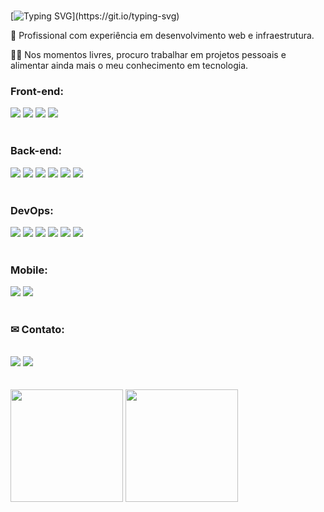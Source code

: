 <br>

[![Typing SVG](https://readme-typing-svg.demolab.com?font=Fira+Code&size=23&pause=1000&width=480&lines=Desenvolvedor+Web+Full+Stack;T%C3%A9cnico+em+eletr%C3%B4nica+e+rob%C3%B3tica;Sempre+aprendendo+coisas+novas!)](https://git.io/typing-svg)

  <p>🚀 Profissional com experiência em desenvolvimento web e infraestrutura.</p>
  <p>👨‍💻 Nos momentos livres, procuro trabalhar em projetos pessoais e alimentar ainda mais o meu conhecimento em tecnologia.</p> 

  <div>
    <h3>Front-end:</h3>
    <img src="https://img.shields.io/badge/React-20232A?style=for-the-badge&logo=react&logoColor=61DAFB" target="_blank">
    <img src="https://img.shields.io/badge/next%20js-000000?style=for-the-badge&logo=nextdotjs&logoColor=white" target="_blank">
    <img src="https://img.shields.io/badge/Tailwind_CSS-38B2AC?style=for-the-badge&logo=tailwind-css&logoColor=white" target="_blank">
    <img src="https://img.shields.io/badge/styled--components-DB7093?style=for-the-badge&logo=styled-components&logoColor=white" target="_blank">
  </div> <br>

  <div>
    <h3>Back-end:</h3>
    <img src="https://img.shields.io/badge/Node%20js-339933?style=for-the-badge&logo=nodedotjs&logoColor=white" target="_blank">
    <img src="https://img.shields.io/badge/TypeScript-007ACC?style=for-the-badge&logo=typescript&logoColor=white" target="_blank">
    <img src="https://img.shields.io/badge/JavaScript-323330?style=for-the-badge&logo=javascript&logoColor=F7DF1E" target="_blank">
    <img src="https://img.shields.io/badge/MySQL-005C84?style=for-the-badge&logo=mysql&logoColor=white" target="_blank">
    <img src="https://img.shields.io/badge/PostgreSQL-316192?style=for-the-badge&logo=postgresql&logoColor=white" target="_blank">
    <img src="https://img.shields.io/badge/Prisma-3982CE?style=for-the-badge&logo=Prisma&logoColor=white" target="_blank">
  </div> <br>

   <div>
    <h3>DevOps:</h3>
    <img src="https://img.shields.io/badge/GIT-E44C30?style=for-the-badge&logo=git&logoColor=white" target="_blank">
    <img src="https://img.shields.io/badge/GitHub-100000?style=for-the-badge&logo=github&logoColor=white" target="_blank">
    <img src="https://img.shields.io/badge/Docker-2CA5E0?style=for-the-badge&logo=docker&logoColor=white" target="_blank">
    <img src="https://img.shields.io/badge/Amazon_AWS-FF9900?style=for-the-badge&logo=amazonaws&logoColor=white" target="_blank">
    <img src="https://img.shields.io/badge/New Relic-1CE783?style=for-the-badge&logo=newrelic&logoColor=white" target="_blank">
    <img src="https://img.shields.io/badge/Jira-0052CC?style=for-the-badge&logo=Jira&logoColor=white" target="_blank">
  </div> <br>

  <div>
    <h3>Mobile:</h3>
    <img src="https://img.shields.io/badge/React_Native-20232A?style=for-the-badge&logo=react&logoColor=61DAFB" target="_blank">
    <img src="https://img.shields.io/badge/Expo-1B1F23?style=for-the-badge&logo=expo&logoColor=white" target="_blank">
  </div> <br>
                                                                                                                                            <div align='start'>
  <h3> ✉ Contato:</h3> <br>
  <a href = "mailto:joaoname9@gmail.com"><img src="https://img.shields.io/badge/-Gmail-%23333?style=for-the-badge&logo=gmail&logoColor=white" target="_blank"></a>
  <a href="https://www.linkedin.com/in/joaogabriel-silva" target="_blank"><img src="https://img.shields.io/badge/-LinkedIn-%230077B5?style=for-the-badge&logo=linkedin&logoColor=white" target="_blank"></a>
</div>

<div align = "start">
  <br> <br>
  <img height = "180em"  src= "https://github-readme-stats.vercel.app/api?username=JoaoGabriellBR&theme=react&show_icons=true&hide_border=true&count_private=true"/>
  <img height = "180em"  src= "https://github-readme-stats.vercel.app/api/top-langs/?username=JoaoGabriellBR&theme=react&show_icons=true&hide_border=true&layout=compact"/>
</div> <br>
